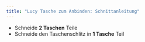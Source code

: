 ```yaml
---
title: "Lucy Tasche zum Anbinden: Schnittanleitung"
---
```


- Schneide **2 Taschen** Teile
- Schneide den Taschenschlitz in **1 Tasche** Teil
